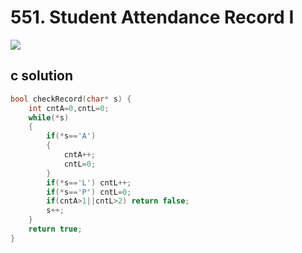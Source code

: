 # 551. Student Attendance Record I
<img src="https://github.com/vampire1996/LeetCode/blob/master/Problems/501-600/551.StudentAttendanceRecord%20I/problem.png"/>

## c solution
```c
bool checkRecord(char* s) {
    int cntA=0,cntL=0;
    while(*s)
    {
        if(*s=='A') 
        {
            cntA++;
            cntL=0;
        }
        if(*s=='L') cntL++;
        if(*s=='P') cntL=0;
        if(cntA>1||cntL>2) return false;
        s++;
    }
    return true;
}
```
